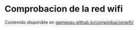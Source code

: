 # Comprobacion de la red wifi
Contenido disponible en [gamepau.github.io/comprobacionwifi/](https://gamepau.github.io/comprobacionwifi/)


